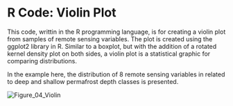 # R Code: Violin Plot

This code, writtin in the R programming language, is for creating a violin plot from samples of remote sensing variables. The plot is created using the ggplot2 library in R. Similar to a boxplot, but with the addition of a rotated kernel density plot on both sides, a violin plot is a statistical graphic for comparing distributions.

In the example here, the distribution of 8 remote sensing variables in related to deep and shallow permafrost depth classes is presented.

![Figure_04_Violin](https://github.com/RemoteSenseiMichael/R_Code_Violin_Plot/assets/83989128/692bcef9-5e29-42b3-8560-dff84916018e)
